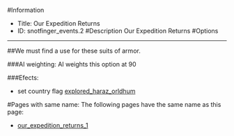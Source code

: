 #Information
 - Title: Our Expedition Returns
 - ID: snotfinger_events.2
#Description
Our Expedition Returns
#Options

___
##We must find a use for these suits of armor.

###AI weighting:
AI weights this option at 90


###Efects:<ul><li>set country flag [explored_haraz_orldhum](../flags/explored_haraz_orldhum.md)</li></ul>


#Pages with same name:
The following pages have the same name as this page:
 - [our_expedition_returns_1](our_expedition_returns_1.md)
